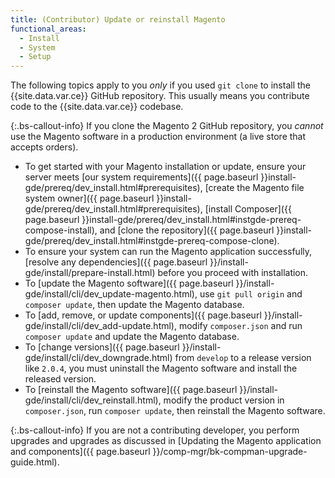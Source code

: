 ```yaml
---
title: (Contributor) Update or reinstall Magento
functional_areas:
  - Install
  - System
  - Setup
---
```


The following topics apply to you *only* if you used `git clone` to install the {{site.data.var.ce}} GitHub repository. This usually means you contribute code to the {{site.data.var.ce}} codebase.

 {:.bs-callout-info}
If you clone the Magento 2 GitHub repository, you <em>cannot</em> use the Magento software in a production environment (a live store that accepts orders).

*  To get started with your Magento installation or update, ensure your server meets [our system requirements]({{ page.baseurl }}install-gde/prereq/dev_install.html#prerequisites), [create the Magento file system owner]({{ page.baseurl }}install-gde/prereq/dev_install.html#prerequisites), [install Composer]({{ page.baseurl }}install-gde/prereq/dev_install.html#instgde-prereq-compose-install), and [clone the repository]({{ page.baseurl }}install-gde/prereq/dev_install.html#instgde-prereq-compose-clone).
*  To ensure your system can run the Magento application successfully, [resolve any dependencies]({{ page.baseurl }}/install-gde/install/prepare-install.html) before you proceed with installation.
*  To [update the Magento software]({{ page.baseurl }}/install-gde/install/cli/dev_update-magento.html), use `git pull origin` and `composer update`, then update the Magento database.
*  To [add, remove, or update components]({{ page.baseurl }}/install-gde/install/cli/dev_add-update.html), modify `composer.json` and run `composer update` and update the Magento database.
*  To [change versions]({{ page.baseurl }}/install-gde/install/cli/dev_downgrade.html) from `develop` to a release version like `2.0.4`, you must uninstall the Magento software and install the released version.
*  To [reinstall the Magento software]({{ page.baseurl }}/install-gde/install/cli/dev_reinstall.html), modify the product version in `composer.json`, run `composer update`, then reinstall the Magento software.

 {:.bs-callout-info}
If you are not a contributing developer, you perform upgrades and upgrades as discussed in [Updating the Magento application and components]({{ page.baseurl }}/comp-mgr/bk-compman-upgrade-guide.html).
